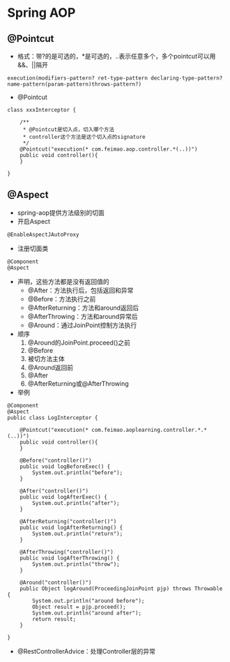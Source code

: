 Spring AOP
===
@Pointcut
---
* 格式：带?的是可选的，*是可选的，..表示任意多个，多个pointcut可以用&&、||隔开
```
execution(modifiers-pattern? ret-type-pattern declaring-type-pattern? name-pattern(param-pattern)throws-pattern?) 
```
* @Pointcut
```
class xxxInterceptor {

	/**
	 * @Pointcut是切入点，切入哪个方法
	 * controller这个方法是这个切入点的signature
	 */
	@Pointcut("execution(* com.feimao.aop.controller.*(..))")
	public void controller(){
	}
	
}
```
@Aspect
---
* spring-aop提供方法级别的切面
* 开启Aspect
```
@EnableAspectJAutoProxy
```
* 注册切面类
```
@Component
@Aspect
```
* 声明，这些方法都是没有返回值的
	+ @After：方法执行后，包括返回和异常
	+ @Before：方法执行之前
	+ @AfterReturning：方法和around返回后
	+ @AfterThrowing：方法和around异常后
	+ @Around：通过JoinPoint控制方法执行
* 顺序
	1. @Around的JoinPoint.proceed()之前
	2. @Before
	3. 被切方法主体
	4. @Around返回前
	5. @After
	6. @AfterReturning或@AfterThrowing
* 举例
```
@Component
@Aspect
public class LogInterceptor {

    @Pointcut("execution(* com.feimao.aoplearning.controller.*.*(..))")
    public void controller(){
    }

    @Before("controller()")
    public void logBeforeExec() {
        System.out.println("before");
    }

    @After("controller()")
    public void logAfterExec() {
        System.out.println("after");
    }

    @AfterReturning("controller()")
    public void logAfterReturning() {
        System.out.println("return");
    }

    @AfterThrowing("controller()")
    public void logAfterThrowing() {
        System.out.println("throw");
    }

    @Around("controller()")
    public Object logAround(ProceedingJoinPoint pjp) throws Throwable {
        System.out.println("around before");
        Object result = pjp.proceed();
        System.out.println("around after");
        return result;
    }

}
```
* @RestControllerAdvice：处理Controller层的异常